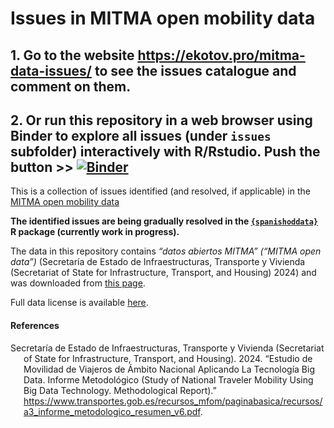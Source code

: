 # Issues in MITMA open mobility data


## 1. Go to the website <https://ekotov.pro/mitma-data-issues/> to see the issues catalogue and comment on them.

## 2. Or run this repository in a web browser using Binder to explore all issues (under `issues` subfolder) interactively with R/Rstudio. Push the button \>\> [![Binder](https://mybinder.org/badge_logo.svg)](https://mybinder.org/v2/gh/e-kotov/mitma-data-issues/HEAD?urlpath=rstudio)

This is a collection of issues identified (and resolved, if applicable)
in the <a
href="https://www.transportes.gob.es/ministerio/proyectos-singulares/estudios-de-movilidad-con-big-data/opendata-movilidad"
target="_blank">MITMA open mobility data</a>

**The identified issues are being gradually resolved in the
<a href="https://github.com/Robinlovelace/spanishoddata"
target="_blank"><code>{spanishoddata}</code></a> R package (currently
work in progress).**

The data in this repository contains *“datos abiertos MITMA” (“MITMA
open data”)* (Secretaría de Estado de Infraestructuras, Transporte y
Vivienda (Secretariat of State for Infrastructure, Transport, and
Housing) 2024) and was downloaded from [this
page](https://www.transportes.gob.es/ministerio/proyectos-singulares/estudios-de-movilidad-con-big-data/opendata-movilidad).

Full data license is available <a
href="https://movilidad-opendata.mitma.es/LICENCIA%20de%20datos%20abiertos%20del%20MITMA%2020201203.pdf"
target="_blank">here</a>.

#### References

<div id="refs" class="references csl-bib-body hanging-indent"
entry-spacing="0">

<div id="ref-mitma-mobility-2024-v6" class="csl-entry">

Secretaría de Estado de Infraestructuras, Transporte y Vivienda
(Secretariat of State for Infrastructure, Transport, and Housing). 2024.
“Estudio de Movilidad de Viajeros de Ámbito Nacional Aplicando La
Tecnología Big Data. Informe Metodológico (Study of National Traveler
Mobility Using Big Data Technology. Methodological Report).”
<https://www.transportes.gob.es/recursos_mfom/paginabasica/recursos/a3_informe_metodologico_resumen_v6.pdf>.

</div>

</div>
